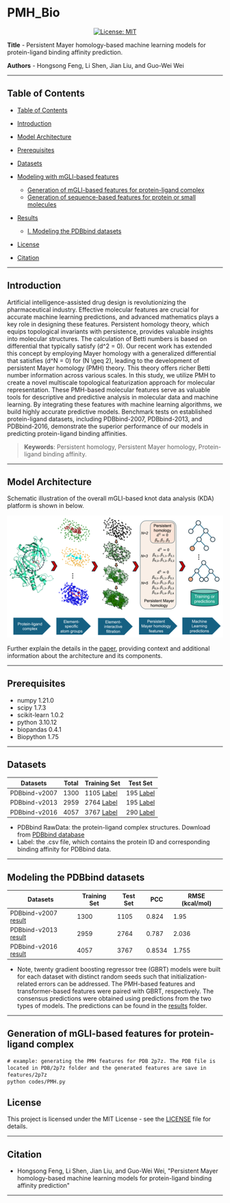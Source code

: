# PMH_Bio

<div align='center'>
 
<!-- [![preprint](https://img.shields.io/static/v1?label=arXiv&message=2310.12508&color=B31B1B)](https://www.google.com/) -->
[![License: MIT](https://img.shields.io/badge/License-MIT-yellow.svg)](https://opensource.org/licenses/MIT)

</div>

**Title** - Persistent Mayer homology-based machine learning models for protein-ligand binding affinity prediction.

**Authors** - Hongsong Feng, Li Shen, Jian Liu, and Guo-Wei Wei

---

## Table of Contents

- [Table of Contents](#table-of-contents)
- [Introduction](#introduction)
- [Model Architecture](#model-architecture)
- [Prerequisites](#prerequisites)
- [Datasets](#datasets)
- [Modeling with mGLI-based features](#Modeling-with-mGLI-based-features)
    - [Generation of mGLI-based features for protein-ligand complex](#II-Generation-of-mGLI-based-features-for-protein-ligand-complex)
    - [Generation of sequence-based features for protein or small molecules](#IV-Generation-of-sequence-based-features-for-protein-or-small-molecules)

- [Results](#results)
    - [I. Modeling the PDBbind datasets]()
- [License](#license)
- [Citation](#citation)

---

## Introduction
Artificial intelligence-assisted drug design is revolutionizing the pharmaceutical industry. Effective molecular features are crucial for accurate machine learning predictions, and advanced mathematics plays a key role in designing these features. Persistent homology theory, which equips topological invariants with persistence, provides valuable insights into molecular structures. The calculation of Betti numbers is based on differential that typically satisfy \(d^2 = 0\). Our recent work has extended this concept by employing Mayer homology with a generalized differential that satisfies \(d^N = 0\) for \(N \geq 2\), leading to the development of persistent Mayer homology (PMH) theory. This theory offers richer Betti number information across various scales. In this study, we utilize PMH to create a novel multiscale topological featurization approach for molecular representation. These PMH-based molecular features serve as valuable tools for descriptive and predictive analysis in molecular data and machine learning. By integrating these features with machine learning algorithms, we build highly accurate predictive models. Benchmark tests on established protein-ligand datasets, including PDBbind-2007, PDBbind-2013, and PDBbind-2016, demonstrate the superior performance of our models in predicting protein-ligand binding affinities.

> **Keywords**: Persistent homology, Persistent Mayer homology, Protein-ligand binding affinity.

---

## Model Architecture

Schematic illustration of the overall mGLI-based knot data analysis (KDA) platform is shown in below.

![Model Architecture](figures/PMH-concept.png)

Further explain the details in the [paper](https://github.com/WeilabMSU/PMH_Bio), providing context and additional information about the architecture and its components.

---

## Prerequisites

- numpy                     1.21.0
- scipy                     1.7.3
- scikit-learn              1.0.2
- python                    3.10.12
- biopandas                 0.4.1
- Biopython                 1.75

---
## Datasets

| Datasets                |Total    | Training Set                 | Test Set                                             |
|-|-----------------------------|------------------------------|------------------------------                        |
| PDBbind-v2007       |1300 |1105  [Label](https://weilab.math.msu.edu/Downloads/mGLI-KDA/PDBbind.zip)                        | 195 [Label](https://weilab.math.msu.edu/Downloads/mGLI-KDA/PDBbind.zip)                         |
| PDBbind-v2013       |2959|2764  [Label](https://weilab.math.msu.edu/Downloads/mGLI-KDA/PDBbind.zip)                        | 195 [Label](https://weilab.math.msu.edu/Downloads/mGLI-KDA/PDBbind.zip)                         |
| PDBbind-v2016       |4057|3767  [Label](https://weilab.math.msu.edu/Downloads/mGLI-KDA/PDBbind.zip)                        | 290 [Label](https://weilab.math.msu.edu/Downloads/mGLI-KDA/PDBbind.zip)                         |


- PDBbind RawData: the protein-ligand complex structures. Download from [PDBbind database](http://www.pdbbind.org.cn/)
- Label: the .csv file, which contains the protein ID and corresponding binding affinity for PDBbind data.
---

## Modeling the PDBbind datasets

|Datasets                                        | Training Set                  | Test Set| PCC | RMSE (kcal/mol) |
|-------------------------------------------------|-------------                  |---------|-    |-                |
| PDBbind-v2007 [result](./Results)      |1300 |1105  | 0.824 |1.95|
| PDBbind-v2013 [result](./Results)      |2959|2764  | 0.787 |2.036|
| PDBbind-v2016 [result](./Results)      |4057|3767  | 0.8534 |1.755|

- Note, twenty gradient boosting regressor tree (GBRT) models were built for each dataset with distinct random seeds such that initialization-related errors can be addressed. The PMH-based features and transformer-based features were paired with GBRT, respectively. The consensus predictions were obtained using predictions from the two types of models. The predictions can be found in the [results](./Results) folder. 
---

## Generation of mGLI-based features for protein-ligand complex

```shell
# example: generating the PMH features for PDB 2p7z. The PDB file is located in PDB/2p7z folder and the generated features are save in features/2p7z
python codes/PMH.py
```

## License

This project is licensed under the MIT License - see the [LICENSE](LICENSE) file for details.

---

## Citation

- Hongsong Feng, Li Shen, Jian Liu, and Guo-Wei Wei, "Persistent Mayer homology-based machine learning models for protein-ligand binding affinity prediction"

---
